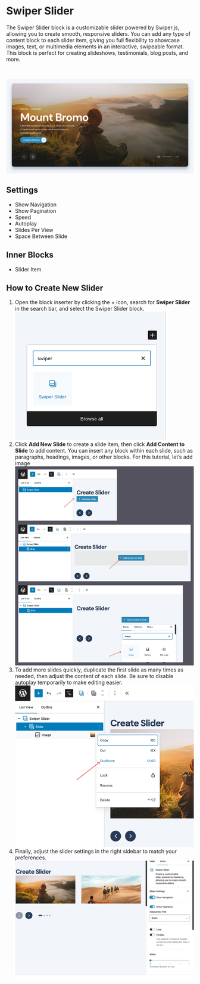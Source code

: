 # Swiper Slider

The Swiper Slider block is a customizable slider powered by Swiper.js, allowing you to create smooth, responsive sliders. You can add any type of content block to each slider item, giving you full flexibility to showcase images, text, or multimedia elements in an interactive, swipeable format. This block is perfect for creating slideshows, testimonials, blog posts, and more.

<br/>

![slider](/img/nomadica/slider.jpg)

## Settings

- Show Navigation
- Show Pagination
- Speed
- Autoplay
- Slides Per View
- Space Between Slide

## Inner Blocks

- Slider Item

## How to Create New Slider
1. Open the block inserter by clicking the + icon, search for **Swiper Slider** in the search bar, and select the Swiper Slider block.
![slider step 1](/img/nomadica/slider-step-1.jpg)
2. Click **Add New Slide** to create a slide item, then click **Add Content to Slide** to add content. You can insert any block within each slide, such as paragraphs, headings, images, or other blocks. For this tutorial, let’s add image
![slider step 2](/img/nomadica/slider-step-2.jpg)
3. To add more slides quickly, duplicate the first slide as many times as needed, then adjust the content of each slide. Be sure to disable autoplay temporarily to make editing easier.
![slider step 3](/img/nomadica/slider-step-3.jpg)
4. Finally, adjust the slider settings in the right sidebar to match your preferences.
![slider step 4](/img/nomadica/slider-step-4.jpg)